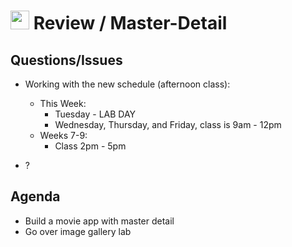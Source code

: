 <img src="https://cloud.githubusercontent.com/assets/478864/22186847/68223ce6-e0b1-11e6-8a62-0e3edc96725e.png" width=30> Review / Master-Detail
===

## Questions/Issues

* Working with the new schedule (afternoon class):
    * This Week:
        * Tuesday - LAB DAY
        * Wednesday, Thursday, and Friday, class is 9am - 12pm
    * Weeks 7-9:
        * Class 2pm - 5pm

* ?

## Agenda

* Build a movie app with master detail
* Go over image gallery lab
